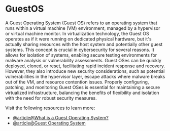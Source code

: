 # GuestOS

A Guest Operating System (Guest OS) refers to an operating system that runs within a virtual machine (VM) environment, managed by a hypervisor or virtual machine monitor. In virtualization technology, the Guest OS operates as if it were running on dedicated physical hardware, but it's actually sharing resources with the host system and potentially other guest systems. This concept is crucial in cybersecurity for several reasons. It allows for isolation of systems, enabling secure testing environments for malware analysis or vulnerability assessments. Guest OSes can be quickly deployed, cloned, or reset, facilitating rapid incident response and recovery. However, they also introduce new security considerations, such as potential vulnerabilities in the hypervisor layer, escape attacks where malware breaks out of the VM, and resource contention issues. Properly configuring, patching, and monitoring Guest OSes is essential for maintaining a secure virtualized infrastructure, balancing the benefits of flexibility and isolation with the need for robust security measures.

Visit the following resources to learn more:

- [@article@What is a Guest Operating System?](https://www.techtarget.com/searchitoperations/definition/guest-OS-guest-operating-system)
- [@article@Guest Operating System](https://nordvpn.com/cybersecurity/glossary/guest-operating-system/?srsltid=AfmBOop0L-VFCtuYvEBQgHy7dCIa3sfzNVa-Zn6l0SniAYDpftfOgH7N)